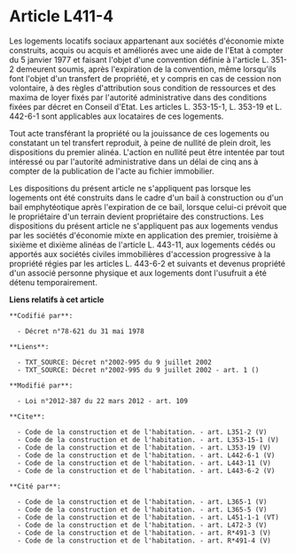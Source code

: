 # Article L411-4

Les logements locatifs sociaux appartenant aux sociétés d'économie mixte construits, acquis ou acquis et améliorés avec une
aide de l'Etat à compter du 5 janvier 1977 et faisant l'objet d'une convention définie à l'article L. 351-2 demeurent soumis,
après l'expiration de la convention, même lorsqu'ils font l'objet d'un transfert de propriété, et y compris en cas de cession
non volontaire, à des règles d'attribution sous condition de ressources et des maxima de loyer fixés par l'autorité
administrative dans des conditions fixées par décret en Conseil d'Etat. Les articles L. 353-15-1, L. 353-19 et L. 442-6-1
sont applicables aux locataires de ces logements. 

Tout acte transférant la propriété ou la jouissance de ces logements ou constatant un tel transfert reproduit, à peine de
nullité de plein droit, les dispositions du premier alinéa. L'action en nullité peut être intentée par tout intéressé ou par
l'autorité administrative dans un délai de cinq ans à compter de la publication de l'acte au fichier immobilier. 

Les dispositions du présent article ne s'appliquent pas lorsque les logements ont été construits dans le cadre d'un bail à
construction ou d'un bail emphytéotique après l'expiration de ce bail, lorsque celui-ci prévoit que le propriétaire d'un
terrain devient propriétaire des constructions. Les dispositions du présent article ne s'appliquent pas aux logements vendus
par les sociétés d'économie mixte en application des premier, troisième à sixième et dixième alinéas de l'article L. 443-11,
aux logements cédés ou apportés aux sociétés civiles immobilières d'accession progressive à la propriété régies par les
articles L. 443-6-2 et suivants et devenus propriété d'un associé personne physique et aux logements dont l'usufruit a été
détenu temporairement.

**Liens relatifs à cet article**

	**Codifié par**:

	  - Décret n°78-621 du 31 mai 1978

	**Liens**:

	  - TXT_SOURCE: Décret n°2002-995 du 9 juillet 2002
	  - TXT_SOURCE: Décret n°2002-995 du 9 juillet 2002 - art. 1 ()

	**Modifié par**:

	  - Loi n°2012-387 du 22 mars 2012 - art. 109

	**Cite**:

	  - Code de la construction et de l'habitation. - art. L351-2 (V)
	  - Code de la construction et de l'habitation. - art. L353-15-1 (V)
	  - Code de la construction et de l'habitation. - art. L353-19 (V)
	  - Code de la construction et de l'habitation. - art. L442-6-1 (V)
	  - Code de la construction et de l'habitation. - art. L443-11 (V)
	  - Code de la construction et de l'habitation. - art. L443-6-2 (V)

	**Cité par**:

	  - Code de la construction et de l'habitation. - art. L365-1 (V)
	  - Code de la construction et de l'habitation. - art. L365-5 (V)
	  - Code de la construction et de l'habitation. - art. L451-1-1 (VT)
	  - Code de la construction et de l'habitation. - art. L472-3 (V)
	  - Code de la construction et de l'habitation. - art. R*491-3 (V)
	  - Code de la construction et de l'habitation. - art. R*491-4 (V)
